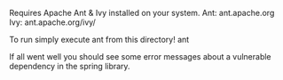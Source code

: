 Requires Apache Ant & Ivy installed on your system.
Ant: ant.apache.org
Ivy: ant.apache.org/ivy/

To run simply execute ant from this directory!
    ant

If all went well you should see some error messages about a
vulnerable dependency in the spring library.
